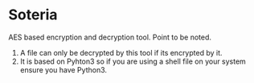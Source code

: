 # Soteria
AES based encryption and decryption tool.
Point to be noted.
1. A file can only be decrypted by this tool if its encrypted by it.
2. It is based on Pyhton3 so if you are using a shell file on your system ensure you have Python3.
 
